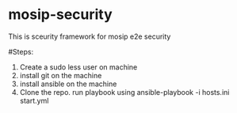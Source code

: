 # mosip-security
This is sceurity framework for mosip e2e security

#Steps:
1. Create a sudo less user on machine
2. install git on the machine
3. install ansible on the machine
4. Clone the repo.
run playbook using ansible-playbook -i hosts.ini start.yml